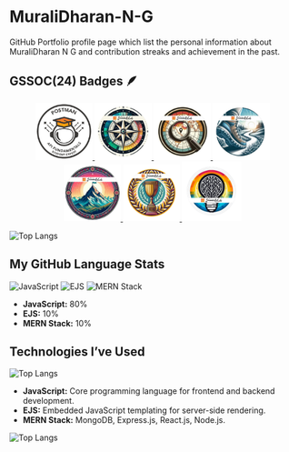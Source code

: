 # MuraliDharan-N-G
GitHub Portfolio profile page which list the personal information about MuraliDharan N G and contribution streaks and achievement in the past.


## GSSOC(24) Badges 🪶
<div style='display:flex; align-items:center; gap: 10px;' align='center'><a href="https://gssoc.girlscript.tech/leaderboard">
<img src="https://raw.githubusercontent.com/girlscript/gssoc-website-new/main/public/badges/postman.png" width="100px" height="100px" />
  <img src="https://github.com/girlscript/gssoc-website-new/blob/main/public/badges/1.png" width="100px" height="100px" />
  <img src="https://github.com/girlscript/gssoc-website-new/blob/main/public/badges/2.png" width="100px" height="100px" />
  <img src="https://github.com/girlscript/gssoc-website-new/blob/main/public/badges/3.png" width="100px" height="100px" />
  <img src="https://github.com/girlscript/gssoc-website-new/blob/main/public/badges/4.png" width="100px" height="100px" />
  <img src="https://github.com/girlscript/gssoc-website-new/blob/main/public/badges/5.png" width="100px" height="100px" />
  <img src="https://github.com/girlscript/gssoc-website-new/blob/main/public/badges/6.png" width="105px" height="105px" /></a>
</div>

![Top Langs](https://github-readme-stats.vercel.app/api/top-langs/?username=MuraliDharan7&layout=compact&hide=html,css,c++)

## My GitHub Language Stats

![JavaScript](https://img.shields.io/badge/JavaScript-80%25-yellow)
![EJS](https://img.shields.io/badge/EJS-10%25-blue)
![MERN Stack](https://img.shields.io/badge/MERN%20Stack-10%25-green)

- **JavaScript:** 80%
- **EJS:** 10%
- **MERN Stack:** 10%
## Technologies I’ve Used

![Top Langs](https://github-readme-stats.vercel.app/api/top-langs/?username=MuraliDharan7&layout=compact&hide=html,css,c++)

- **JavaScript:** Core programming language for frontend and backend development.
- **EJS:** Embedded JavaScript templating for server-side rendering.
- **MERN Stack:** MongoDB, Express.js, React.js, Node.js.

![Top Langs](https://github-readme-stats.vercel.app/api/top-langs/?username=MuraliDharan7&layout=compact&hide=html,css,c++)

